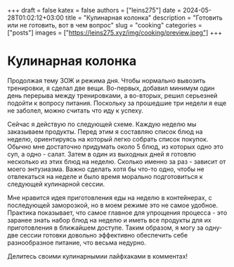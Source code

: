 +++ 
draft = false
katex = false
authors = ["leins275"]
date = 2024-05-28T01:02:12+03:00
title = "Кулинарная колонка"
description = "Готовить или не готовить, вот в чем вопрос"
slug = "cooking"
categories = ["posts"]
images = ["https://leins275.xyz/img/cooking/preview.jpeg"]
+++

# Кулинарная колонка

Продолжая тему ЗОЖ и режима дня. Чтобы нормально вывозить тренировки, я сделал две вещи. Во-первых, добавил минимум один день перерыва между тренировками, а во-вторых, решил серьезней подойти к вопросу питания. Поскольку за прошедшие три недели я еще не заболел, можно считать что иду к успеху.

Сейчас я действую по следующей схеме. Каждую неделю мы заказываем продукты. Перед этим я составляю список блюд на неделю, ориентируясь на который легко собрать список покупок. Обычно мне достаточно придумать около 5 блюд, из которых одно это суп, а одно - салат. Затем в один из выходных дней я готовлю несколько из этих блюд на неделю. Сколько именно за раз - зависит от моего энтузиазма. Важно сделать хотя бы что-то одно, чтобы не отвлекаться на неделе и было время морально подготовиться к следующей кулинарной сессии.

Мне нравится идея приготовления еды на неделю в контейнерах, с последующей заморозкой, но в моем режиме это не самое удобное. Практика показывает, что самое главное для упрощения процесса - это заранее знать набор блюд на неделю и иметь все продукты для их приготовления в ближайшем доступе. Таким образом, я могу за одну-две сессии готовки довольно эффективно обеспечить себе разнообразное питание, что весьма недурно.

Делитесь своими кулинарнымии лайфхаками в комментах! 